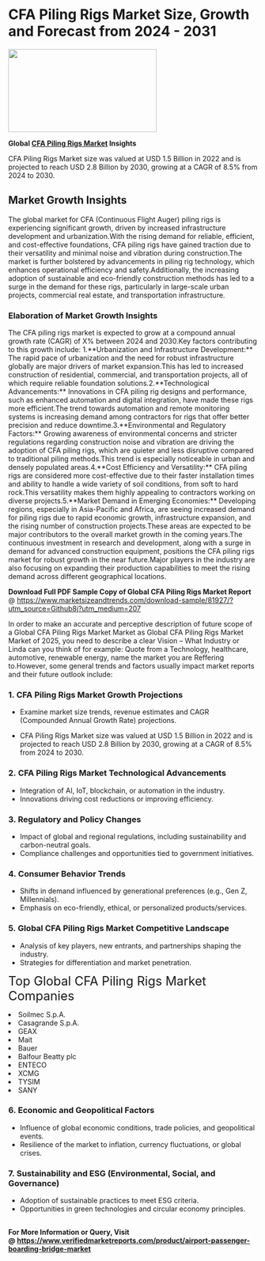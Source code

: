 <H1>CFA Piling Rigs Market Size, Growth and Forecast from 2024 - 2031</H1><img class="aligncenter size-medium wp-image-584254" src="https://thirdeyenews.in/wp-content/uploads/2024/09/Global-Market-Research-300x168.jpeg" alt="" width="300" height="168" /><p><strong>Global&nbsp;<a href="https://www.marketsizeandtrends.com/download-sample/81927/?utm_source=Github8j?utm_medium=207">CFA Piling Rigs Market</a> Insights</strong></p><p>CFA Piling Rigs Market size was valued at USD 1.5 Billion in 2022 and is projected to reach USD 2.8 Billion by 2030, growing at a CAGR of 8.5% from 2024 to 2030.</p><p><h2>Market Growth Insights</h2> The global market for CFA (Continuous Flight Auger) piling rigs is experiencing significant growth, driven by increased infrastructure development and urbanization.With the rising demand for reliable, efficient, and cost-effective foundations, CFA piling rigs have gained traction due to their versatility and minimal noise and vibration during construction.The market is further bolstered by advancements in piling rig technology, which enhances operational efficiency and safety.Additionally, the increasing adoption of sustainable and eco-friendly construction methods has led to a surge in the demand for these rigs, particularly in large-scale urban projects, commercial real estate, and transportation infrastructure. <h3>Elaboration of Market Growth Insights</h3> The CFA piling rigs market is expected to grow at a compound annual growth rate (CAGR) of X% between 2024 and 2030.Key factors contributing to this growth include: 1.**Urbanization and Infrastructure Development:** The rapid pace of urbanization and the need for robust infrastructure globally are major drivers of market expansion.This has led to increased construction of residential, commercial, and transportation projects, all of which require reliable foundation solutions.2.**Technological Advancements:** Innovations in CFA piling rig designs and performance, such as enhanced automation and digital integration, have made these rigs more efficient.The trend towards automation and remote monitoring systems is increasing demand among contractors for rigs that offer better precision and reduce downtime.3.**Environmental and Regulatory Factors:** Growing awareness of environmental concerns and stricter regulations regarding construction noise and vibration are driving the adoption of CFA piling rigs, which are quieter and less disruptive compared to traditional piling methods.This trend is especially noticeable in urban and densely populated areas.4.**Cost Efficiency and Versatility:** CFA piling rigs are considered more cost-effective due to their faster installation times and ability to handle a wide variety of soil conditions, from soft to hard rock.This versatility makes them highly appealing to contractors working on diverse projects.5.**Market Demand in Emerging Economies:** Developing regions, especially in Asia-Pacific and Africa, are seeing increased demand for piling rigs due to rapid economic growth, infrastructure expansion, and the rising number of construction projects.These areas are expected to be major contributors to the overall market growth in the coming years.The continuous investment in research and development, along with a surge in demand for advanced construction equipment, positions the CFA piling rigs market for robust growth in the near future.Major players in the industry are also focusing on expanding their production capabilities to meet the rising demand across different geographical locations.</p><p><span class=""><strong>Download Full PDF Sample Copy of Global CFA Piling Rigs Market Report</strong> @ <a href="https://www.marketsizeandtrends.com/download-sample/81927/?utm_source=Github8j?utm_medium=207" target="_blank">https://www.marketsizeandtrends.com/download-sample/81927/?utm_source=Github8j?utm_medium=207</a></span></p><p>In order to make an accurate and perceptive description of future scope of a Global&nbsp;CFA Piling Rigs Market Market as Global&nbsp;CFA Piling Rigs Market Market of 2025, you need to describe a clear Vision &ndash; What Industry or Linda can you think of for example: Quote from a Technology, healthcare, automotive, renewable energy, name the market you are Reffering to.However, some general trends and factors usually impact market reports and their future outlook include:</p><h3>1.&nbsp;<strong>CFA Piling Rigs Market Growth Projections</strong></h3><ul><li>Examine market size trends, revenue estimates and CAGR (Compounded Annual Growth Rate) projections.</li><li><p>CFA Piling Rigs Market size was valued at USD 1.5 Billion in 2022 and is projected to reach USD 2.8 Billion by 2030, growing at a CAGR of 8.5% from 2024 to 2030.</p></li></ul><h3>2.&nbsp;<strong>CFA Piling Rigs Market Technological Advancements</strong></h3><ul><li>Integration of AI, IoT, blockchain, or automation in the industry.</li><li>Innovations driving cost reductions or improving efficiency.</li></ul><h3>3.&nbsp;<strong>Regulatory and Policy Changes</strong></h3><ul><li>Impact of global and regional regulations, including sustainability and carbon-neutral goals.</li><li>Compliance challenges and opportunities tied to government initiatives.</li></ul><h3>4.&nbsp;<strong>Consumer Behavior Trends</strong></h3><ul><li>Shifts in demand influenced by generational preferences (e.g., Gen Z, Millennials).</li><li>Emphasis on eco-friendly, ethical, or personalized products/services.</li></ul><h3>5.&nbsp;<strong>Global CFA Piling Rigs Market Competitive Landscape</strong></h3><ul><li>Analysis of key players, new entrants, and partnerships shaping the industry.</li><li>Strategies for differentiation and market penetration.</li></ul><p data-pm-slice="1 1 []"><span style="color: inherit; font-family: inherit; font-size: 25px;">Top Global CFA Piling Rigs Market Companies</span></p><div class="" data-test-id=""><p><li>Soilmec S.p.A.</li><li> Casagrande S.p.A.</li><li> GEAX</li><li> Mait</li><li> Bauer</li><li> Balfour Beatty plc</li><li> ENTECO</li><li> XCMG</li><li> TYSIM</li><li> SANY</li></p></div><h3>6.&nbsp;<strong>Economic and Geopolitical Factors</strong></h3><ul><li>Influence of global economic conditions, trade policies, and geopolitical events.</li><li>Resilience of the market to inflation, currency fluctuations, or global crises.</li></ul><h3>7.&nbsp;<strong>Sustainability and ESG (Environmental, Social, and Governance)</strong></h3><ul><li>Adoption of sustainable practices to meet ESG criteria.</li><li>Opportunities in green technologies and circular economy principles.</li></ul><h2><strong style="font-size: 14px;">For More Information or Query, Visit @&nbsp;</strong><a style="background-color: #ffffff; font-size: 14px;" href="https://www.marketsizeandtrends.com/report/cfa-piling-rigs-market/" target="_blank">https://www.verifiedmarketreports.com/product/airport-passenger-boarding-bridge-market</a></h2>